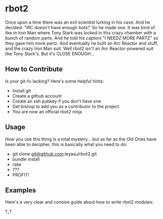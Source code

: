 rbot2
=====

Once upon a time there was an evil scientist lurking in his cave. And he decided: "IRC doesn't have enough bots!" So he made one.
It was kind of like in Iron Man where Tony Stark was locked in this crazy chamber with a bunch of random parts. And he told his
captors "I NEEDZ MORE PARTZ" so they gave him more partz. And eventually he built an Arc Reactor and stuff, and the crazy Iron
Man suit. Well rbot2 isn't an Arc Reactor-powered suit like Tony Stark's. But it's CLOSE ENOUGH...

How to Contribute
-----------------

Is your git-fu lacking? Here's some helpful hints:

* Install git
* Create a github account
* Create an ssh pubkey if you don't have one
* Get bishop to add you as a contributor to the project
* You are now an official rbot2 ninja

Usage
-----

How you use this thing is a total mystery... but as far as the Old Ones have been able to decipher, this is basically what
you need to do:

* git clone git@github.com:ieyasu/rbot2.git
* bundle install
* rake
* ???
* PROFIT!

Examples
--------

Here's a very clear and consise guide about how to write rbot2 modules:

?_?
